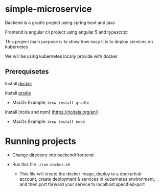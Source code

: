 # simple-microservice

Backend is a gradle project using spring boot and java


Frontend is angular cli project using angular 5 and typescript


This project main purpose is to show how easy it is to deploy services on kubernetes

We will be using kubernetes locally provide with docker

## Prerequisetes

Install [docker](https://docs.docker.com/)

Install [gradle](https://gradle.org/)
* MacOs Example: `brew install gradle`

Install [node and npm] (https://nodejs.org/en/)
* MacOs Example: `brew install node`


# Running projects

* Change directory into backend/frontend

* Run this file `./run-docker.sh`
    * This file will create the docker image, deploy to a dockerhub account, create deployment & services in kubernetes environment, and then port forward your service to localhost:specified-port


